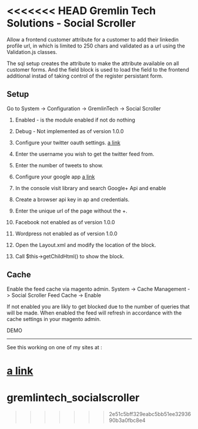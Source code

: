 <<<<<<< HEAD
Gremlin Tech Solutions - Social Scroller
============================

Allow a frontend customer attribute for a customer to add their linkedin profile url, in which is limited to
250 chars and validated as a url using the Validation.js classes.

The sql setup creates the attribute to make the attribute available on all customer forms. And the field block
is used to load the field to the frontend additional instad of taking control of the register persistant form.


Setup
----------------
Go to System -> Configuration -> GremlinTech -> Social Scroller

1. Enabled  - is the module enabled if not do nothing
2. Debug - Not implemented as of version 1.0.0

3. Configure your twitter oauth settings. [a link](http://apps.twitter.com/)
4. Enter the username you wish to get the twitter feed from.
5. Enter the number of tweets to show.

6. Configure your google app [a link](http://console.developers.google.com/)
7. In the console visit library and search Google+ Api and enable
8. Create a browser api key in ap and credentials.
9. Enter the unique url of the page without the +.

10. Facebook not enabled as of version 1.0.0
11. Wordpress not enabled as of version 1.0.0

12. Open the Layout.xml and modify the location of the block.
13. Call $this->getChildHtml() to show the block.


Cache
----------------
Enable the feed cache via magento admin.
System -> Cache Management -> Social Scroller Feed Cache -> Enable

If not enabled you are likly to get blocked due to the number of queries that will be made.
When enabled the feed will refresh in accordance with the cache settings in your magento admin.


DEMO
________________

See this working on one of my sites at :

[a link](https://www.fashionthreadsboutique.co.uk)
=======
# gremlintech_socialscroller
>>>>>>> 2e51c5bff329eabc5bb51ee3293690b3a0fbc8e4
